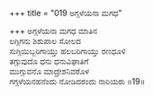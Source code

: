 +++
title = "019 ಅಗ್ಗಳೆಯನಾ ಮಗಧ"

+++
ಅಗ್ಗಳೆಯನಾ ಮಗಧ ಮಾತಿನ  
ಲಗ್ಗಿಗನು ಶಿಶುಪಾಲ ಸೋಲದ  
ಸುಗ್ಗಿಯಿಬ್ಬರಿಗಾಯ್ತು ಹಲಬರಿಗಾಯ್ತು ರಣಧೂಳಿ   
ತಗ್ಗುವುದೊ ಧನು ಧನುವಿಘಾತಿಗೆ  
ಮುಗ್ಗುವನೊ ಮಾದ್ರೇಶನಿವರೊಳ  
ಗಗ್ಗಳೆಯನಹನೆಂದು ನೋಡಿದರಂದು ನಾರಿಯರು      ॥19॥